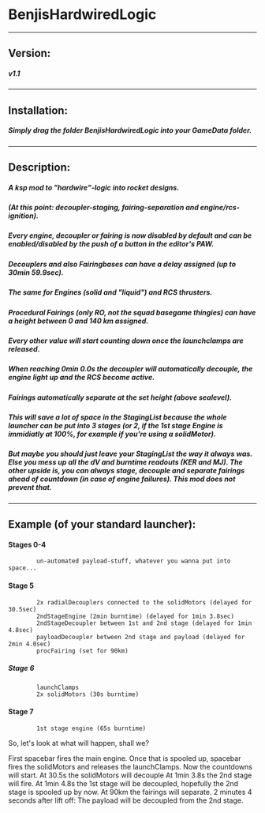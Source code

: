 # BenjisHardwiredLogic
------------------------------------------------------------------------
## Version:
##### v1.1
------------------------------------------------------------------------
## Installation:
##### Simply drag the folder BenjisHardwiredLogic into your GameData folder.
------------------------------------------------------------------------
## Description:
##### A ksp mod to "hardwire"-logic into rocket designs.
##### (At this point: decoupler-staging, fairing-separation and engine/rcs-ignition).

##### Every engine, decoupler or fairing is now disabled by default and can be enabled/disabled by the push of a button in the editor's PAW.

##### Decouplers and also Fairingbases can have a delay assigned (up to 30min 59.9sec).
##### The same for Engines (solid and "liquid") and RCS thrusters.
##### Procedural Fairings (only RO, not the squad basegame thingies) can have a height between 0 and 140 km assigned.

##### Every other value will start counting down once the launchclamps are released.
##### When reaching 0min 0.0s the decoupler will automatically decouple, the engine light up and the RCS become active.
##### Fairings automatically separate at the set height (above sealevel).

##### This will save a lot of space in the StagingList because the whole launcher can be put into 3 stages (or 2, if the 1st stage Engine is immidiatly at 100%, for example if you're using a solidMotor).
##### But maybe you should just leave your StagingList the way it always was. Else you mess up all the dV and burntime readouts (KER and MJ). The other upside is, you can always stage, decouple and separate fairings ahead of countdown (in case of engine failures). This mod does not prevent that.

------------------------------------------------------------------------
## Example (of your standard launcher):

#### Stages 0-4
            un-automated payload-stuff, whatever you wanna put into space...
#### Stage 5
            2x radialDecouplers connected to the solidMotors (delayed for 30.5sec)
            2ndStageEngine (2min burntime) (delayed for 1min 3.8sec)
            2ndStageDecoupler between 1st and 2nd stage (delayed for 1min 4.8sec)
            payloadDecoupler between 2nd stage and payload (delayed for 2min 4.0sec)
            procFairing (set for 90km)
##### Stage 6
            launchClamps
            2x solidMotors (30s burntime)
#### Stage 7
            1st stage engine (65s burntime)
         
So, let's look at what will happen, shall we?

First spacebar fires the main engine.
Once that is spooled up, spacebar fires the solidMotors and releases the launchClamps. Now the countdowns will start.
At 30.5s the solidMotors will decouple
At 1min 3.8s the 2nd stage will fire.
At 1min 4.8s the 1st stage will be decoupled, hopefully the 2nd stage is spooled up by now.
At 90km the fairings will separate.
2 minutes 4 seconds after lift off: The payload will be decoupled from the 2nd stage.
